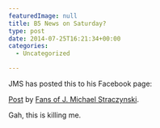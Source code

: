 ```yaml
---
featuredImage: null
title: B5 News on Saturday?
type: post
date: 2014-07-25T16:21:34+00:00
categories:
  - Uncategorized

---
```

JMS has posted this to his Facebook page:

<div id="fb-root">
</div>



<div class="fb-post" data-href="https://www.facebook.com/permalink.php?story_fbid=805903692777829&id=139652459402959" data-width="466">
  <div class="fb-xfbml-parse-ignore">
    <a href="https://www.facebook.com/permalink.php?story_fbid=805903692777829&id=139652459402959">Post</a> by <a href="https://www.facebook.com/pages/Fans-of-J-Michael-Straczynski/139652459402959">Fans of J. Michael Straczynski</a>.
  </div>
</div>

Gah, this is killing me.
